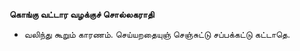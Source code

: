 **கொங்கு வட்டார வழக்குச் சொல்லகராதி**
- வலிந்து கூறும் காரணம். செய்யறதையுஞ் செஞ்சுட்டு சப்பக்கட்டு கட்டாதெ.

